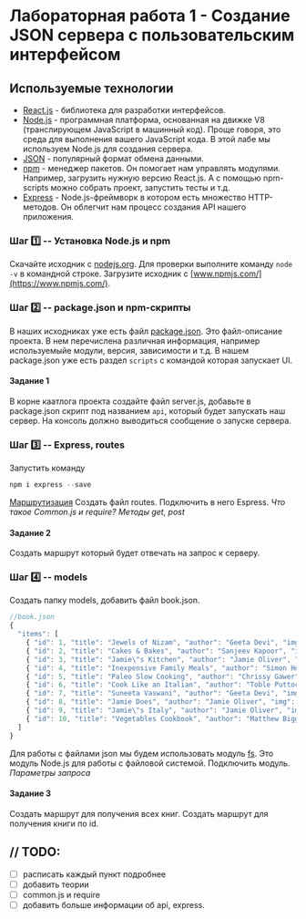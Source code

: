 # Лабораторная работа 1 - Создание JSON сервера с пользовательским интерфейсом
## Используемые технологии
* [React.js](https://reactjs.org/) - библиотека для разработки интерфейсов.
* [Node.js](https://nodejs.org/en/) - программная платформа, основанная на движке V8 (транслирующем JavaScript в машинный код). Проще говоря, это среда для выполнения вашего JavaScript кода. В этой лабе мы используем Node.js для создания сервера.
* [JSON](http://www.json.org/json-ru.html) - популярный формат обмена данными.
* [npm](https://www.npmjs.com/) - менеджер пакетов. Он помогает нам управлять модулями. Например, загрузить нужную версию React.js. А с помощью npm-scripts можно собрать проект, запустить тесты и т.д.
* [Express](http://expressjs.com/ru/) - Node.js-фреймворк в котором есть множество HTTP-методов. Он облегчит нам процесс создания API нашего приложения.

### Шаг :one: -- Установка Node.js и npm
Скачайте исходник с [nodejs.org](https://nodejs.org/en/). Для проверки выполните команду `node -v` в командной строке.
Загрузите исходник с [www.npmjs.com/](https://www.npmjs.com/).

### Шаг :two: -- package.json и npm-скрипты
В наших исходниках уже есть файл [package.json](https://maxfarseer.gitbooks.io/redux-course-ru/content/sozdaniepackagejson_md.html). Это файл-описание проекта. В нем перечислена различная информация, например используемыйе модули, версия, зависимости и т.д.
В нашем package.json уже есть раздел `scripts` с командой которая запускает UI. 
#### Задание 1
В корне каатлога проекта создайте файл server.js, добавьте в package.json скрипт под названием `api`, который будет запускать наш сервер. На консоль должно выводиться сообщение о запуске сервера.

### Шаг :three: -- Express, routes
Запустить команду
```js
npm i express --save
```
[Маршрутизация](http://expressjs.com/ru/guide/routing.html)
Создать файл routes. Подключить в него Espress.
_Что такоe Common.js и require?_
_Методы get, post_
#### Задание 2
Создать маршрут который будет отвечать на запрос к серверу.

### Шаг :four: -- models
Создать папку models, добавить файл book.json. 
```js
//book.json
{
  "items": [
    { "id": 1, "title": "Jewels of Nizam", "author": "Geeta Devi", "img": "JewelsOfNizam.jpg", "stars": 5, "labels": "label1" },
    { "id": 2, "title": "Cakes & Bakes", "author": "Sanjeev Kapoor", "img": "CakesAndBakes.jpg", "stars": 5, "labels": "label1" },
    { "id": 3, "title": "Jamie\"s Kitchen", "author": "Jamie Oliver", "img": "JamiesKitchen.jpg", "stars": 4, "labels": "label1" },
    { "id": 4, "title": "Inexpensive Family Meals", "author": "Simon Holst", "img": "InexpensiveFamilyMeals.jpg", "stars": 3, "labels": "label2" },
    { "id": 5, "title": "Paleo Slow Cooking", "author": "Chrissy Gawer", "img": "PaleoSlowCooking.jpg", "stars": 4, "labels": "label1" },
    { "id": 6, "title": "Cook Like an Italian", "author": "Toble Puttock", "img": "CookLikeAnItalian.jpg", "stars": 3, "labels": "label1" },
    { "id": 7, "title": "Suneeta Vaswani", "author": "Geeta Devi", "img": "SuneetaVaswani.jpg", "stars": 5, "labels": "label2" },
    { "id": 8, "title": "Jamie Does", "author": "Jamie Oliver", "img": "JamieDoes.jpg", "stars": 3, "labels": "label2" },
    { "id": 9, "title": "Jamie\"s Italy", "author": "Jamie Oliver", "img": "JamiesItaly.jpg", "stars": 5, "labels": "label1" },
    { "id": 10, "title": "Vegetables Cookbook", "author": "Matthew Biggs", "img": "VegetablesCookbook.jpg", "stars": 3, "labels": "label2" }
  ]
}
```
Для работы с файлами json мы будем использовать модуль [fs](https://nodejs.org/dist/latest-v4.x/docs/api/fs.html). Это модуль Node.js для работы с файловой системой.
Подключить модуль.
_Параметры запроса_
#### Задание 3
Создать маршрут для получения всех книг.
Создать маршрут для получения книги по id.

## // TODO:

- [ ] расписать каждый пункт подробнее
- [ ] добавить теории
- [ ] common.js и require
- [ ] добавить больше информации об api, express.